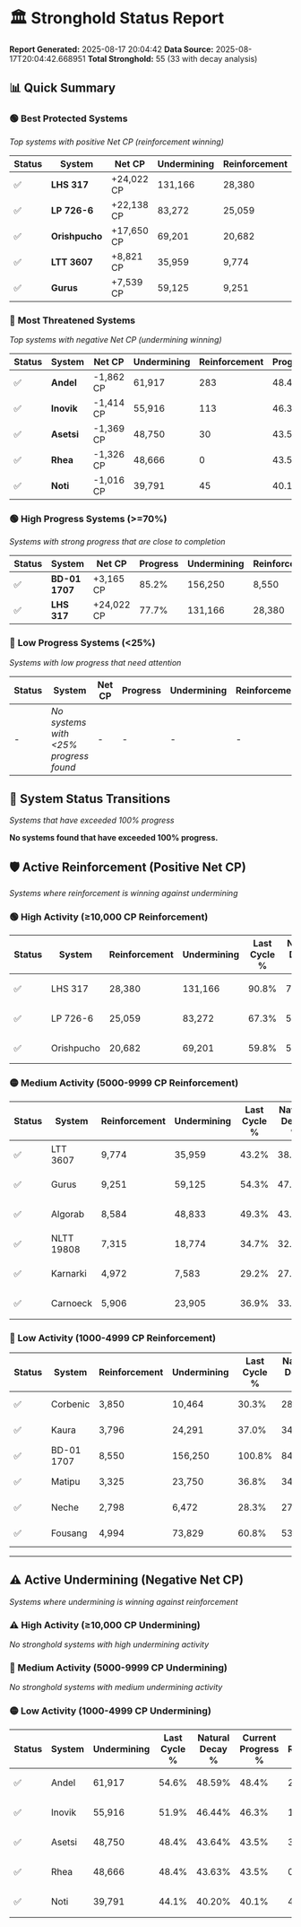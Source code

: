 # 🏛️ Stronghold Status Report

**Report Generated:** 2025-08-17 20:04:42
**Data Source:** 2025-08-17T20:04:42.668951
**Total Stronghold:** 55 (33 with decay analysis)

## 📊 Quick Summary

### 🟢 **Best Protected Systems**
*Top systems with positive Net CP (reinforcement winning)*

| Status | System | Net CP | Undermining | Reinforcement | Progress |
|--------|--------|--------|-------------|---------------|----------|
| ✅ | **LHS 317** | +24,022 CP | 131,166 | 28,380 | 77.7% |
| ✅ | **LP 726-6** | +22,138 CP | 83,272 | 25,059 | 59.0% |
| ✅ | **Orishpucho** | +17,650 CP | 69,201 | 20,682 | 52.9% |
| ✅ | **LTT 3607** | +8,821 CP | 35,959 | 9,774 | 39.6% |
| ✅ | **Gurus** | +7,539 CP | 59,125 | 9,251 | 48.4% |

### 🔴 **Most Threatened Systems**
*Top systems with negative Net CP (undermining winning)*

| Status | System | Net CP | Undermining | Reinforcement | Progress |
|--------|--------|--------|-------------|---------------|----------|
| ✅ | **Andel** | -1,862 CP | 61,917 | 283 | 48.4% |
| ✅ | **Inovik** | -1,414 CP | 55,916 | 113 | 46.3% |
| ✅ | **Asetsi** | -1,369 CP | 48,750 | 30 | 43.5% |
| ✅ | **Rhea** | -1,326 CP | 48,666 | 0 | 43.5% |
| ✅ | **Noti** | -1,016 CP | 39,791 | 45 | 40.1% |

### 🟢 **High Progress Systems (>=70%)**
*Systems with strong progress that are close to completion*

| Status | System | Net CP | Progress | Undermining | Reinforcement |
|--------|--------|--------|----------|-------------|---------------|
| ✅ | **BD-01 1707** | +3,165 CP | 85.2% | 156,250 | 8,550 |
| ✅ | **LHS 317** | +24,022 CP | 77.7% | 131,166 | 28,380 |

### 🔴 **Low Progress Systems (<25%)**
*Systems with low progress that need attention*

| Status | System | Net CP | Progress | Undermining | Reinforcement |
|--------|--------|--------|----------|-------------|---------------|
| - | *No systems with <25% progress found* | - | - | - | - |
## 🔄 System Status Transitions
*Systems that have exceeded 100% progress*

**No systems found that have exceeded 100% progress.**

## 🛡️ Active Reinforcement (Positive Net CP)
*Systems where reinforcement is winning against undermining*

### 🟢 High Activity (≥10,000 CP Reinforcement)

| Status | System | Reinforcement | Undermining | Last Cycle % | Natural Decay % | Current Progress % | Current CP | Net CP | Activity |
|--------|--------|---------------|-------------|--------------|-----------------|-------------------|------------|--------|----------|
| ✅ | LHS 317 | 28,380 | 131,166 | 90.8% | 75.30% | 77.7% | 777,000 | +24,022 | 🟢 High Reinforcement |
| ✅ | LP 726-6 | 25,059 | 83,272 | 67.3% | 56.79% | 59.0% | 590,000 | +22,138 | 🟢 High Reinforcement |
| ✅ | Orishpucho | 20,682 | 69,201 | 59.8% | 51.14% | 52.9% | 529,000 | +17,650 | 🟢 High Reinforcement |

### 🟡 Medium Activity (5000-9999 CP Reinforcement)

| Status | System | Reinforcement | Undermining | Last Cycle % | Natural Decay % | Current Progress % | Current CP | Net CP | Activity |
|--------|--------|---------------|-------------|--------------|-----------------|-------------------|------------|--------|----------|
| ✅ | LTT 3607 | 9,774 | 35,959 | 43.2% | 38.72% | 39.6% | 396,000 | +8,821 | 🟡 Medium Reinforcement |
| ✅ | Gurus | 9,251 | 59,125 | 54.3% | 47.65% | 48.4% | 484,000 | +7,539 | 🟡 Medium Reinforcement |
| ✅ | Algorab | 8,584 | 48,833 | 49.3% | 43.68% | 44.4% | 444,000 | +7,208 | 🟡 Medium Reinforcement |
| ✅ | NLTT 19808 | 7,315 | 18,774 | 34.7% | 32.10% | 32.8% | 327,999 | +6,951 | 🟡 Medium Reinforcement |
| ✅ | Karnarki | 4,972 | 7,583 | 29.2% | 27.88% | 28.4% | 284,000 | +5,197 | 🟡 Medium Reinforcement |
| ✅ | Carnoeck | 5,906 | 23,905 | 36.9% | 33.99% | 34.5% | 345,000 | +5,133 | 🟡 Medium Reinforcement |

### 🔴 Low Activity (1000-4999 CP Reinforcement)

| Status | System | Reinforcement | Undermining | Last Cycle % | Natural Decay % | Current Progress % | Current CP | Net CP | Activity |
|--------|--------|---------------|-------------|--------------|-----------------|-------------------|------------|--------|----------|
| ✅ | Corbenic | 3,850 | 10,464 | 30.3% | 28.92% | 29.3% | 293,000 | +3,802 | 🔵 Low Reinforcement |
| ✅ | Kaura | 3,796 | 24,291 | 37.0% | 34.27% | 34.6% | 346,000 | +3,339 | 🔵 Low Reinforcement |
| ✅ | BD-01 1707 | 8,550 | 156,250 | 100.8% | 84.88% | 85.2% | 852,000 | +3,165 | 🔵 Low Reinforcement |
| ✅ | Matipu | 3,325 | 23,750 | 36.8% | 34.10% | 34.4% | 344,000 | +2,993 | 🔵 Low Reinforcement |
| ✅ | Neche | 2,798 | 6,472 | 28.3% | 27.41% | 27.7% | 276,999 | +2,942 | 🔵 Low Reinforcement |
| ✅ | Fousang | 4,994 | 73,829 | 60.8% | 53.16% | 53.4% | 534,000 | +2,412 | 🔵 Low Reinforcement |


---

## ⚠️ Active Undermining (Negative Net CP)
*Systems where undermining is winning against reinforcement*

### ⚠️ High Activity (≥10,000 CP Undermining)

*No stronghold systems with high undermining activity*

### 🔶 Medium Activity (5000-9999 CP Undermining)

*No stronghold systems with medium undermining activity*

### 🟡 Low Activity (1000-4999 CP Undermining)

| Status | System | Undermining | Last Cycle % | Natural Decay % | Current Progress % | Reinforcement | Current CP | Net CP | Activity |
|--------|--------|-------------|--------------|-----------------|-------------------|---------------|------------|--------|----------|
| ✅ | Andel | 61,917 | 54.6% | 48.59% | 48.4% | 283 | 484,000 | -1,862 | 🟡 Low Undermining |
| ✅ | Inovik | 55,916 | 51.9% | 46.44% | 46.3% | 113 | 462,999 | -1,414 | 🟡 Low Undermining |
| ✅ | Asetsi | 48,750 | 48.4% | 43.64% | 43.5% | 30 | 435,000 | -1,369 | 🟡 Low Undermining |
| ✅ | Rhea | 48,666 | 48.4% | 43.63% | 43.5% | 0 | 435,000 | -1,326 | 🟡 Low Undermining |
| ✅ | Noti | 39,791 | 44.1% | 40.20% | 40.1% | 45 | 401,000 | -1,016 | 🟡 Low Undermining |
